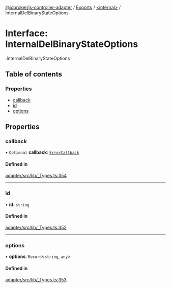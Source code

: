 [@iobroker/js-controller-adapter](../README.md) / [Exports](../modules.md) / [<internal\>](../modules/internal_.md) / InternalDelBinaryStateOptions

# Interface: InternalDelBinaryStateOptions

[<internal>](../modules/internal_.md).InternalDelBinaryStateOptions

## Table of contents

### Properties

- [callback](internal_.InternalDelBinaryStateOptions.md#callback)
- [id](internal_.InternalDelBinaryStateOptions.md#id)
- [options](internal_.InternalDelBinaryStateOptions.md#options)

## Properties

### callback

• `Optional` **callback**: [`ErrorCallback`](../modules/internal_.md#errorcallback)

#### Defined in

[adapter/src/lib/_Types.ts:354](https://github.com/ioBroker/ioBroker.js-controller/blob/0732666c/packages/adapter/src/lib/_Types.ts#L354)

___

### id

• **id**: `string`

#### Defined in

[adapter/src/lib/_Types.ts:352](https://github.com/ioBroker/ioBroker.js-controller/blob/0732666c/packages/adapter/src/lib/_Types.ts#L352)

___

### options

• **options**: `Record`<`string`, `any`\>

#### Defined in

[adapter/src/lib/_Types.ts:353](https://github.com/ioBroker/ioBroker.js-controller/blob/0732666c/packages/adapter/src/lib/_Types.ts#L353)
